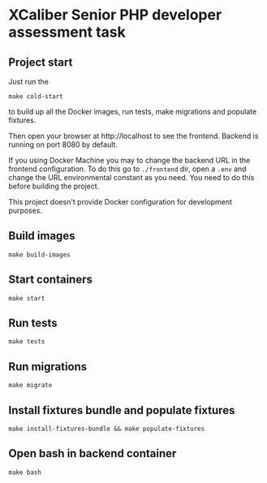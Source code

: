 # XCaliber Senior PHP developer assessment task

## Project start
Just run the
```
make cold-start
```
to build up all the Docker images, run tests, make migrations and populate fixtures.

Then open your browser at http://localhost to see the frontend. Backend is running on port 8080 by default.

If you using Docker Machine you may to change the backend URL in the frontend configuration. To do this go to `./frontend` dir, open a `.env` and change the URL environmental constant as you need. You need to do this before building the project.

This project doesn't provide Docker configuration for development purposes.

## Build images
```
make build-images
```

## Start containers
```
make start
```

## Run tests
```
make tests
```

## Run migrations
```
make migrate
```

## Install fixtures bundle and populate fixtures
```
make install-fixtures-bundle && make populate-fixtures
```

## Open bash in backend container
```
make bash
```
